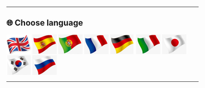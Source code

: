[M4V6_CAUTION]: https://github.com/ZONESTAR3D/Upgrade-kit-guide/blob/main/HOTEND/M4/M4_V6/M4V6_Precaution.md
[MIXING_COLOE]: https://github.com/ZONESTAR3D/Document-and-User-Guide/tree/master/Mixing_Color
[SLICING_0]: https://github.com/ZONESTAR3D/Slicing-Guide
[SLICING_1]: https://github.com/ZONESTAR3D/Slicing-Guide/tree/master/PrusaSlicer
[SLICING_2]: https://github.com/ZONESTAR3D/Slicing-Guide/tree/master/PrusaSlicer#4-slicing-one-color
[SLICING_M4]: https://github.com/ZONESTAR3D/Slicing-Guide/blob/master/PrusaSlicer/PrusaSlicerGuide_M4.md
[FAQ_M4E4]: https://github.com/ZONESTAR3D/Upgrade-kit-guide/blob/main/HOTEND/FAQ_M4E4.md

----
## <a id="choose-language">:globe_with_meridians: Choose language </a>
[![](./lanpic/EN.png)](./readme.md)
[![](./lanpic/ES.png)](./readme-es.md)
[![](./lanpic/PT.png)](./readme-pt.md)
[![](./lanpic/FR.png)](./readme-fr.md)
[![](./lanpic/DE.png)](./readme-de.md)
[![](./lanpic/IT.png)](./readme-it.md)
[![](./lanpic/JP.png)](./readme-jp.md)
[![](./lanpic/KR.png)](./readme-kr.md)
[![](./lanpic/RU.png)](./readme-ru.md)
<!-- [![](./lanpic/SA.png)](./readme-ar.md) -->

----
